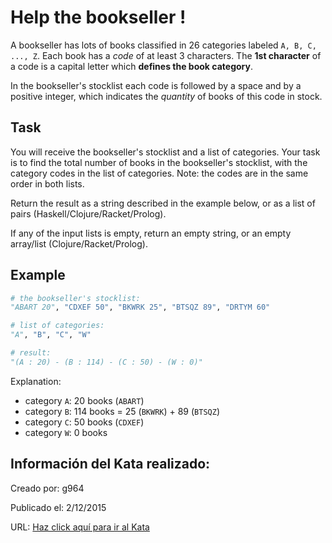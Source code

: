 # Help the bookseller !
A bookseller has lots of books classified in 26 categories labeled `A, B, C, ..., Z`. Each book has a *code* of at least 3 characters. The **1st character** of a code is a capital letter which **defines the book category**.
  
In the bookseller's stocklist each code is followed by a space and by a positive integer, which indicates the *quantity* of books of this code in stock.


## Task

You will receive the bookseller's stocklist and a list of categories. Your task is to find the total number of books in the bookseller's stocklist, with the category codes in the list of categories. Note: the codes are in the same order in both lists.

Return the result as a string described in the example below, or as a list of pairs (Haskell/Clojure/Racket/Prolog).

If any of the input lists is empty, return an empty string, or an empty array/list (Clojure/Racket/Prolog).


## Example
```python
# the bookseller's stocklist:
"ABART 20", "CDXEF 50", "BKWRK 25", "BTSQZ 89", "DRTYM 60"

# list of categories: 
"A", "B", "C", "W"

# result:
"(A : 20) - (B : 114) - (C : 50) - (W : 0)"
```

Explanation:
* category `A`: 20 books (`ABART`)
* category `B`: 114 books = 25 (`BKWRK`) + 89 (`BTSQZ`)
* category `C`: 50 books (`CDXEF`)
* category `W`: 0 books

 


## Información del Kata realizado:
Creado por: g964

Publicado el: 2/12/2015

URL: [Haz click aquí para ir al Kata](https://www.codewars.com/kata/54dc6f5a224c26032800005c)